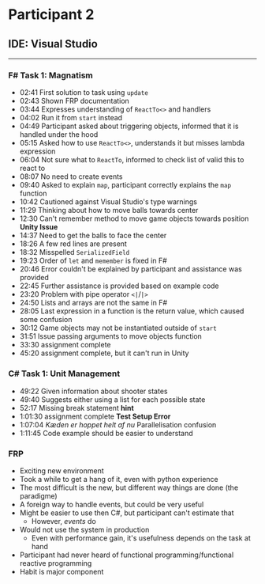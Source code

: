 # Participant 2
## IDE: Visual Studio
---

### F# Task 1: Magnatism
* 02:41 First solution to task using `update`
* 02:43 Shown FRP documentation
* 03:44 Expresses understanding of `ReactTo<>` and handlers
* 04:02 Run it from `start` instead
* 04:49 Participant asked about triggering objects, informed that it is handled under the hood
* 05:15 Asked how to use `ReactTo<>`, understands it but misses lambda expression
* 06:04 Not sure what to `ReactTo`, informed to check list of valid this to react to
* 08:07 No need to create events
* 09:40 Asked to explain `map`, participant correctly explains the `map` function
* 10:42 Cautioned against Visual Studio's type warnings
* 11:29 Thinking about how to move balls towards center
* 12:30 Can't remember method to move game objects towards position __Unity Issue__
* 14:37 Need to get the balls to face the center
* 18:26 A few red lines are present
* 18:32 Misspelled `SerializedField`
* 19:23 Order of `let` and `memember` is fixed in F#
* 20:46 Error couldn't be explained by participant and assistance was provided
* 22:45 Further assistance is provided based on example code
* 23:20 Problem with pipe operator `<|`/`|>`
* 24:50 Lists and arrays are not the same in F#
* 28:05 Last expression in a function is the return value, which caused some confusion
* 30:12 Game objects may not be instantiated outside of `start`
* 31:51 Issue passing arguments to move objects function
* 33:30 assignment complete
* 45:20 assignment complete, but it can't run in Unity

### C# Task 1: Unit Management
* 49:22 Given information about shooter states
* 49:40 Suggests either using a list for each possible state
* 52:17 Missing break statement __hint__
* 1:01:30 assignment complete __Test Setup Error__
* 1:07:04 _Kæden er hoppet helt af nu_ Parallelisation confusion
* 1:11:45 Code example should be easier to understand

### FRP
* Exciting new environment
* Took a while to get a hang of it, even with python experience
* The most difficult is the new, but different way things are done (the paradigme)
* A foreign way to handle events, but could be very useful
* Might be easier to use then C#, but participant can't estimate that
  * However, _events_ do
* Would not use the system in production
  * Even with performance gain, it's usefulness depends on the task at hand
* Participant had never heard of functional programming/functional reactive programming
* Habit is major component
